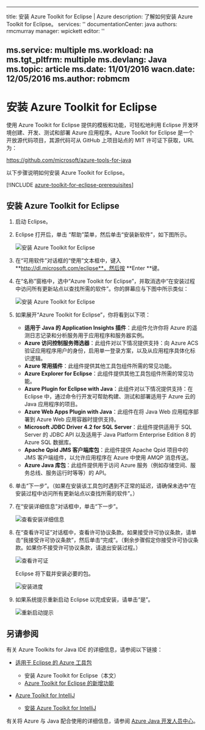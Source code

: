 <!-- Remove intelij, hello world for temp -->

---
title: 安装 Azure Toolkit for Eclipse | Azure
description: 了解如何安装 Azure Toolkit for Eclipse。
services: ''
documentationCenter: java
authors: rmcmurray
manager: wpickett
editor: ''

ms.service: multiple
ms.workload: na
ms.tgt_pltfrm: multiple
ms.devlang: Java
ms.topic: article
ms.date: 11/01/2016
wacn.date: 12/05/2016
ms.author: robmcm
---

<!-- Legacy MSDN URL = https://msdn.microsoft.com/library/azure/hh690946.aspx -->

# 安装 Azure Toolkit for Eclipse
使用 Azure Toolkit for Eclipse 提供的模板和功能，可轻松地利用 Eclipse 开发环境创建、开发、测试和部署 Azure 应用程序。Azure Toolkit for Eclipse 是一个开放源代码项目，其源代码可从 GitHub 上项目站点的 MIT 许可证下获取，URL 为：

<https://github.com/microsoft/azure-tools-for-java>

以下步骤说明如何安装 Azure Toolkit for Eclipse。

[!INCLUDE [azure-toolkit-for-eclipse-prerequisites](../includes/azure-toolkit-for-eclipse-prerequisites.md)]

## 安装 Azure Toolkit for Eclipse
1. 启动 Eclipse。
2. Eclipse 打开后，单击 “帮助”菜单，然后单击“安装新软件”，如下图所示。

    ![安装 Azure Toolkit for Eclipse][01]  

3. 在“可用软件”对话框的“使用”文本框中，键入**http://dl.microsoft.com/eclipse**，然后按 **Enter **键。
4. 在“名称”窗格中，选中“Azure Toolkit for Eclipse”，并取消选中“在安装过程中访问所有更新站点以查找所需的软件”。你的屏幕应与下图中所示类似：

    ![安装 Azure Toolkit for Eclipse][02]
5. 如果展开“Azure Toolkit for Eclipse”，你将看到以下项：

   * **适用于 Java 的 Application Insights 插件**：此组件允许你将 Azure 的遥测日志记录和分析服务用于应用程序和服务器实例。
   * **Azure 访问控制服务筛选器**：此组件对以下情况提供支持：向 Azure ACS 验证应用程序用户的身份，启用单一登录方案，以及从应用程序具体化标识逻辑。
   * **Azure 常用插件**：此组件提供其他工具包组件所需的常见功能。
   * **Azure Explorer for Eclipse**：此组件提供其他工具包组件所需的常见功能。
   * **Azure Plugin for Eclipse with Java**：此组件对以下情况提供支持：在 Eclipse 中，通过命令行开发可帮助构建、测试和部署适用于 Azure 云的 Java 应用程序的项目。
    * **Azure Web Apps Plugin with Java**：此组件在将 Java Web 应用程序部署到 Azure Web 应用容器时提供支持。
    * **Microsoft JDBC Driver 4.2 for SQL Server**：此组件提供适用于 SQL Server 的 JDBC API 以及适用于 Java Platform Enterprise Edition 8 的 Azure SQL 数据库。
    * **Apache Qpid JMS 客户端库包**：此组件提供 Apache Qpid 项目中的 JMS 客户端组件，以允许应用程序在 Azure 中使用 AMQP 消息传送。
    * **Azure Java 库包**：此组件提供用于访问 Azure 服务（例如存储空间、服务总线、服务运行时等等）的 API。
6. 单击“下一步”。（如果在安装该工具包时遇到不正常的延迟，请确保未选中“在安装过程中访问所有更新站点以查找所需的软件”。）
7. 在“安装详细信息”对话框中，单击“下一步”。

    ![查看安装详细信息][03]  

8. 在“查看许可证”对话框中，查看许可协议条款。如果接受许可协议条款，请单击“我接受许可协议条款”，然后单击“完成”。（剩余步骤假定你接受许可协议条款。如果你不接受许可协议条款，请退出安装过程。）

    ![查看许可证][04]  

    Eclipse 将下载并安装必要的包。

    ![安装进度][05]  

9. 如果系统提示重新启动 Eclipse 以完成安装，请单击“是”。

    ![重新启动提示][06]  

## 另请参阅
有关 Azure Toolkits for Java IDE 的详细信息，请参阅以下链接：

- [适用于 Eclipse 的 Azure 工具包]
  - 安装 Azure Toolkit for Eclipse（本文）
  - [Azure Toolkit for Eclipse 的新增功能]

- [Azure Toolkit for IntelliJ]
  - [安装 Azure Toolkit for IntelliJ]

有关将 Azure 与 Java 配合使用的详细信息，请参阅 [Azure Java 开发人员中心]。

<!-- URL List -->

[适用于 Eclipse 的 Azure 工具包]: ./azure-toolkit-for-eclipse.md
[Azure Toolkit for IntelliJ]: ./azure-toolkit-for-intellij.md
[在 Eclipse 中创建 Azure 的 Hello World Web 应用]: /documentation/articles/app-service-web-eclipse-create-hello-world-web-app/
[在 IntelliJ 中创建 Azure 的 Hello World Web 应用]: /documentation/articles/app-service-web-intellij-create-hello-world-web-app/
[Installing the Azure Toolkit for Eclipse]: ./azure-toolkit-for-eclipse-installation.md
[安装 Azure Toolkit for IntelliJ]: ./azure-toolkit-for-intellij-installation.md
[Azure Toolkit for Eclipse 的新增功能]: ./azure-toolkit-for-eclipse-whats-new.md
[Azure Toolkit for IntelliJ 中的新增功能]: ./azure-toolkit-for-intellij-whats-new.md

[Azure Java 开发人员中心]: /develop/java/

<!-- IMG List -->

[01]: ./media/azure-toolkit-for-eclipse-installation/eclipse-installation-01.png
[02]: ./media/azure-toolkit-for-eclipse-installation/eclipse-installation-02.png
[03]: ./media/azure-toolkit-for-eclipse-installation/eclipse-installation-03.png
[04]: ./media/azure-toolkit-for-eclipse-installation/eclipse-installation-04.png
[05]: ./media/azure-toolkit-for-eclipse-installation/eclipse-installation-05.png
[06]: ./media/azure-toolkit-for-eclipse-installation/eclipse-installation-06.png

<!---HONumber=Mooncake_1128_2016-->